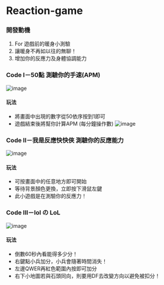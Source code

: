 # Reaction-game

### 開發動機
1. For 遊戲前的暖身小測驗
2. 讓暖身不再如以往的無聊！
3. 增加你的反應力及身體協調能力

### Code I－50點 測驗你的手速(APM)
![image](https://github.com/user-attachments/assets/a578e267-ac5f-484d-bedd-4b3525aba1d0)

#### 玩法
* 將畫面中出現的數字從50依序按到1即可
* 遊戲結束後將幫你計算APM (每分鐘操作數)
![image](https://github.com/user-attachments/assets/7a71a0ab-2fe3-48e2-9f3d-6314e4ace6dd)

### Code II－我是反應快快俠 測驗你的反應能力
![image](https://github.com/user-attachments/assets/f5c6b328-ecfd-40be-b43d-438dac15a066)

#### 玩法
* 可按畫面中的任意地方即可開始
* 等待背景顏色更換，立即按下滑鼠左鍵
* 此小遊戲是在測驗你的反應力！

### Code III－lol の LoL
![image](https://github.com/user-attachments/assets/8ae38293-5db6-4511-be7f-c3e8d10094cb)

#### 玩法
- 倒數60秒內看能得多少分！
- 右鍵點小兵加分，小兵會隨著時間消失！
- 左邊QWER再紅色範圍內按即可加分
- 右下小地圖若與石頭同向，則要用DF去改變方向以避免被扣分！




